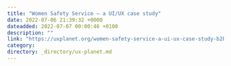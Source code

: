 ```yaml
---
title: "Women Safety Service — a UI/UX case study"
date: 2022-07-06 21:39:32 +0000
dateadded: 2022-07-07 00:00:46 +0100
description: ""
link: "https://uxplanet.org/women-safety-service-a-ui-ux-case-study-b2bf86e817de?source=rss----819cc2aaeee0---4"
category:
directory: _directory/ux-planet.md
---
```

